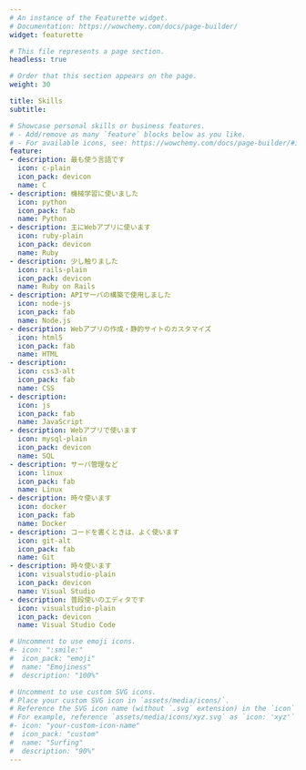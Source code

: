 ```yaml
---
# An instance of the Featurette widget.
# Documentation: https://wowchemy.com/docs/page-builder/
widget: featurette

# This file represents a page section.
headless: true

# Order that this section appears on the page.
weight: 30

title: Skills
subtitle:

# Showcase personal skills or business features.
# - Add/remove as many `feature` blocks below as you like.
# - For available icons, see: https://wowchemy.com/docs/page-builder/#icons
feature:
- description: 最も使う言語です
  icon: c-plain
  icon_pack: devicon
  name: C
- description: 機械学習に使いました
  icon: python
  icon_pack: fab
  name: Python
- description: 主にWebアプリに使います
  icon: ruby-plain
  icon_pack: devicon
  name: Ruby
- description: 少し触りました
  icon: rails-plain
  icon_pack: devicon
  name: Ruby on Rails
- description: APIサーバの構築で使用しました
  icon: node-js
  icon_pack: fab
  name: Node.js
- description: Webアプリの作成・静的サイトのカスタマイズ
  icon: html5
  icon_pack: fab
  name: HTML
- description:
  icon: css3-alt
  icon_pack: fab
  name: CSS
- description:
  icon: js
  icon_pack: fab
  name: JavaScript
- description: Webアプリで使います
  icon: mysql-plain
  icon_pack: devicon
  name: SQL
- description: サーバ管理など
  icon: linux
  icon_pack: fab
  name: Linux
- description: 時々使います
  icon: docker
  icon_pack: fab
  name: Docker
- description: コードを書くときは、よく使います
  icon: git-alt
  icon_pack: fab
  name: Git
- description: 時々使います
  icon: visualstudio-plain
  icon_pack: devicon
  name: Visual Studio
- description: 普段使いのエディタです
  icon: visualstudio-plain
  icon_pack: devicon
  name: Visual Studio Code

# Uncomment to use emoji icons.
#- icon: ":smile:"
#  icon_pack: "emoji"
#  name: "Emojiness"
#  description: "100%"  

# Uncomment to use custom SVG icons.
# Place your custom SVG icon in `assets/media/icons/`.
# Reference the SVG icon name (without `.svg` extension) in the `icon` field.
# For example, reference `assets/media/icons/xyz.svg` as `icon: 'xyz'`
#- icon: "your-custom-icon-name"
#  icon_pack: "custom"
#  name: "Surfing"
#  description: "90%"
---
```


<link rel="stylesheet" href="https://cdn.jsdelivr.net/gh/devicons/devicon@v2.14.0/devicon.min.css">
